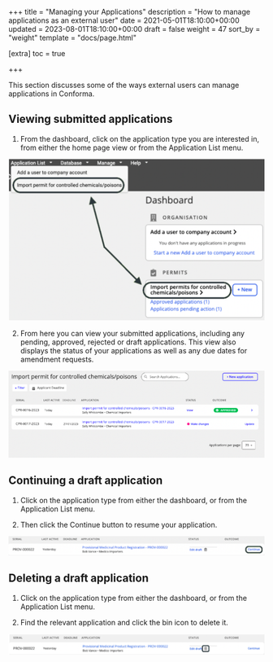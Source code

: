 +++
title = "Managing your Applications"
description = "How to manage applications as an external user"
date = 2021-05-01T18:10:00+00:00
updated = 2023-08-01T18:10:00+00:00
draft = false
weight = 47
sort_by = "weight"
template = "docs/page.html"

[extra]
toc = true

+++

This section discusses some of the ways external users can manage applications in Conforma.

## Viewing submitted applications
1. From the dashboard, click on the application type you are interested in, from either the home page view or from the Application List menu.

![Select Application](/docs/about/demo/importpermit.png)

2. From here you can view your submitted applications, including any pending, approved, rejected or draft applications.
This view also displays the status of your applications as well as any due dates for amendment requests.

![Select Application](/docs/about/demo/importpermit2.png)

## Continuing a draft application
1. Click on the application type from either the dashboard, or from the Application List menu.

2. Then click the Continue button to resume your application.

![Continue Application](/docs/about/demo/continue.png)

## Deleting a draft application
1. Click on the application type from either the dashboard, or from the Application List menu.

2. Find the relevant application and click the bin icon to delete it.

![Delete Application](/docs/about/demo/deleteapp.png)